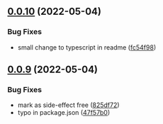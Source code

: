 ## [0.0.10](https://github.com/ianobermiller/uuid-url/compare/v0.0.9...v0.0.10) (2022-05-04)


### Bug Fixes

* small change to typescript in readme ([fc54f98](https://github.com/ianobermiller/uuid-url/commit/fc54f98d537009915c59f1c30f5fda6dfe8c5793))

## [0.0.9](https://github.com/ianobermiller/uuid-url/compare/v0.0.8...v0.0.9) (2022-05-04)


### Bug Fixes

* mark as side-effect free ([825df72](https://github.com/ianobermiller/uuid-url/commit/825df729378bbb0ea31f2e6b42d5b5487e07cb3f))
* typo in package.json ([47f57b0](https://github.com/ianobermiller/uuid-url/commit/47f57b0416f8a2c8549538a8f1184065511b9edd))
